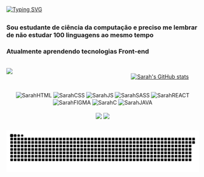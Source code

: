 [![Typing SVG](https://readme-typing-svg.demolab.com?font=Fira+Code&weight=600&size=22&pause=1000&color=986DDA&random=false&width=435&lines=Oi!+Seja+bem+vindo+ao+meu+perfil)](https://git.io/typing-svg)
##

### Sou estudante de ciência da computação e preciso me lembrar de não estudar 100 linguagens ao mesmo tempo 

### Atualmente aprendendo tecnologias Front-end 

<br>

  <img src='https://github.com/sarahscampos/sarahscampos/assets/74733887/bfdacf87-e934-49bf-a9f7-b35febd62dfa' width=300 align="left"/>
  <div align="right">
  <div align="center">
    
  [![Sarah's GitHub stats](https://github-readme-stats.vercel.app/api?username=sarahscampos&show_icons=true&theme=tokyonight&bg_color=00000000)](https://github.com/sarahscampos/github-readme-stats)
  
  </div>

  <div style='display: inline_block' align="center"><br>
    <img align="center" alt='SarahHTML' height=30 weidth=40 src='https://cdn.jsdelivr.net/gh/devicons/devicon@latest/icons/html5/html5-original.svg'/>  
    <img align="center" alt='SarahCSS' height=30 weidth=40 src='https://cdn.jsdelivr.net/gh/devicons/devicon@latest/icons/css3/css3-original.svg'/> 
    <img align="center" alt='SarahJS' height=30 weidth=40 src='https://cdn.jsdelivr.net/gh/devicons/devicon@latest/icons/javascript/javascript-original.svg'/> 
    <img align="center" alt='SarahSASS' height=30 weidth=40 src='https://cdn.jsdelivr.net/gh/devicons/devicon@latest/icons/sass/sass-original.svg'/> 
    <img align="center" alt='SarahREACT' height=30 weidth=40 src='https://cdn.jsdelivr.net/gh/devicons/devicon@latest/icons/react/react-original.svg'/> 
    <img align="center" alt='SarahFIGMA' height=30 weidth=40 src='https://cdn.jsdelivr.net/gh/devicons/devicon@latest/icons/figma/figma-original.svg'/> 
    <img align="center" alt='SarahC' height=30 weidth=40 src='https://cdn.jsdelivr.net/gh/devicons/devicon@latest/icons/c/c-original.svg'/> 
    <img align="center" alt='SarahJAVA' height=30 weidth=40 src='https://cdn.jsdelivr.net/gh/devicons/devicon@latest/icons/java/java-original.svg'/> 
  </div>

  <div style='display: inline_block' align="center"><br>
    <a href="https://www.linkedin.com/in/sarah-campos-579b3a26a/" target= "_blank" ><img align="center" src='https://img.shields.io/badge/LinkedIn-0077B5?style=for-the-badge&logo=linkedin&logoColor=white'/></a>
    <a href='sarahstephanycampos@gmail.com' target= "_blank" ><img align="center" src='https://img.shields.io/badge/Gmail-D14836?style=for-the-badge&logo=gmail&logoColor=white'/></a>
    
  </div>
  </div>
  
  ##

<picture>
  <source media="(prefers-color-scheme: dark)" srcset="https://raw.githubusercontent.com/sarahscampos/sarahscampos/output/github-contribution-grid-snake-dark.svg">
  <source media="(prefers-color-scheme: light)" srcset="https://raw.githubusercontent.com/sarahscampos/sarahscampos/output/github-contribution-grid-snake.svg">
  <img alt="github contribution grid snake animation" src="https://raw.githubusercontent.com/sarahscampos/sarahscampos/output/github-contribution-grid-snake.svg">
</picture>


